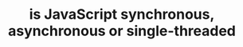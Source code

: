 ---
title: is JavaScript synchronous, asynchronous or single-threaded
published: December 07, 2018
meta: JavaScript is synchronous and single-threaded with capability to do asynchronous calls.
link: https://codinglead.co/javascript/is-javascript-synchronous-asynchronous-or-single-threaded
---
